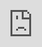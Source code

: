 # Hi there 👋 I'm Suriya Thiruppathy  

🚀 Aspiring Software Engineer | 💡 Problem Solver | 👨🏻‍💻Designer  

<img align="right" alt="Coding" width="400" height="400" src="https://media3.giphy.com/media/v1.Y2lkPTc5MGI3NjExM2tjMXp6dnJlOW1pYTgwamt3dGs5dnExNGxrY3lzcmRycW9ldXBpZiZlcD12MV9pbnRlcm5hbF9naWZfYnlfaWQmY3Q9Zw/78XCFBGOlS6keY1Bil/giphy.gif"/>

---
### 🌐 Connect With Me  

<p align="start">
  <a href="https://github.com/SuriyaThiru68">
    <img src="https://img.shields.io/badge/GitHub-181717?style=flat-square&logo=github&logoColor=white" />
  </a>
  <a href="https://leetcode.com/u/suriyathiruppathy/">
    <img src="https://img.shields.io/badge/LeetCode-FFA116?style=flat-square&logo=leetcode&logoColor=black" />
  </a>
  <a href="https://www.codechef.com/users/kit27am56">
    <img src="https://img.shields.io/badge/CodeChef-5B4638?style=flat-square&logo=codechef&logoColor=white" />
  </a>
  <a href="https://www.linkedin.com/in/suriyathiruppathy/">
    <img src="https://img.shields.io/badge/LinkedIn-0A66C2?style=flat-square&logo=linkedin&logoColor=white" />
  </a>
</p>


---

### 🛠️ Tech Stack  
💻 **Languages & Frameworks**  
<br>
<img height="50" src="https://img.icons8.com/color/48/python.png"/> 
<img height="50" src="https://img.icons8.com/color/48/c-programming.png"/> 
<img height="50" src="https://img.icons8.com/color/48/java-coffee-cup-logo.png"/> 
<img height="50" src="https://img.icons8.com/color/48/html-5.png"/> 
<img height="50" src="https://img.icons8.com/color/48/css3.png"/> 
<img height="50" src="https://img.icons8.com/color/48/javascript.png"/> 
<img height="50" src="https://img.icons8.com/color/48/react-native.png"/> 
<img height="50" src="https://img.icons8.com/color/48/nodejs.png"/> 
<img width="50" height="50" src="https://img.icons8.com/fluency/48/sql.png" alt="sql"/>

🛠️ **Tools & Platforms**  
<br>
<img height="50" src="https://img.icons8.com/color/48/visual-studio-code-2019.png"/> 
<img height="50" src="https://img.icons8.com/color/48/git.png"/> 
<img height="50" src="https://img.icons8.com/color/48/figma.png"/> 
<img width="50" height="40" src="https://img.icons8.com/external-tal-revivo-color-tal-revivo/24/external-framer-the-only-tool-you-need-to-create-interactive-designs-for-any-platform-logo-color-tal-revivo.png" alt="external-framer-the-only-tool-you-need-to-create-interactive-designs-for-any-platform-logo-color-tal-revivo"/>

---

### 💡 Competitive Programming  

<br>

![LeetCode Stats](https://leetcard.jacoblin.cool/suriyathiruppathy?theme=dark&font=Ubuntu)  
<br>
[![CodeChef](https://img.shields.io/badge/CodeChef-kit27am56-ff6a00?logo=codechef&logoColor=white&style=for-the-badge)](https://www.codechef.com/users/kit27am56)



---
✨ _“Consistency beats intensity.”_  

  <iframe loading="lazy" style="position: absolute; width: 100%; height: 100%; top: 0; left: 0; border: none; padding: 0;margin: 0;"
    src="https://www.canva.com/design/DAG1dVZbWoU/5hBUHrOoGMedB3hZHOWyoA/view?embed" allowfullscreen="allowfullscreen" allow="fullscreen">
  </iframe>
